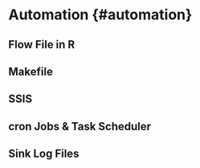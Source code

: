 Automation {#automation}
====================================

Flow File in R
------------------------------------

Makefile
------------------------------------

SSIS
------------------------------------

cron Jobs & Task Scheduler
------------------------------------

Sink Log Files
------------------------------------
